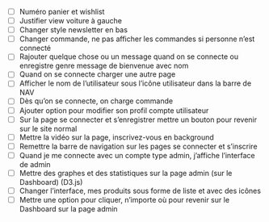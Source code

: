 - [ ] Numéro panier et wishlist
- [ ] Justifier view voiture à gauche
- [ ] Changer style newsletter en bas
- [ ] Changer commande, ne pas afficher les commandes si personne n’est connecté
- [ ] Rajouter quelque chose ou un message quand on se connecte ou enregistre genre message de bienvenue avec nom
- [ ] Quand on se connecte charger une autre page
- [ ] Afficher le nom de l’utilisateur sous l’icône utilisateur dans la barre de NAV
- [ ] Dès qu’on se connecte, on charge commande
- [ ] Ajouter option pour modifier son profil compte utilisateur
- [ ] Sur la page se connecter et s’enregistrer mettre un bouton pour revenir sur le site normal
- [ ] Mettre la vidéo sur la page, inscrivez-vous en background
- [ ] Remettre la barre de navigation sur les pages se connecter et s’inscrire
- [ ] Quand je me connecte avec un compte type admin, j’affiche l’interface de admin
- [ ] Mettre des graphes et des statistiques sur la page admin (sur le Dashboard) (D3.js)
- [ ] Changer l’interface, mes produits sous forme de liste et avec des icônes
- [ ] Mettre une option pour cliquer, n’importe où pour revenir sur le Dashboard sur la page admin